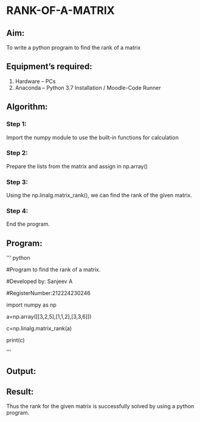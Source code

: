 # RANK-OF-A-MATRIX
## Aim:
To write a python program to find the rank of a matrix
## Equipment’s required:
1. 	Hardware – PCs
2. 	Anaconda – Python 3.7 Installation / Moodle-Code Runner
## Algorithm:
### Step 1:
Import the numpy module to use the built-in functions for calculation

### Step 2:
Prepare the lists from the matrix and assign in np.array()

### Step 3:
Using the np.linalg.matrix_rank(), we can find the rank of the given matrix.

### Step 4:
End the program.
## Program:
''' python

#Program to find the rank of a matrix.

#Developed by: Sanjeev A

#RegisterNumber:212224230246

import numpy as np

a=np.array([[3,2,5],[1,1,2],[3,3,6]])

c=np.linalg.matrix_rank(a)

print(c)

'''
## Output:
## Result:
Thus the rank for the given matrix is successfully solved by  using a python program.

